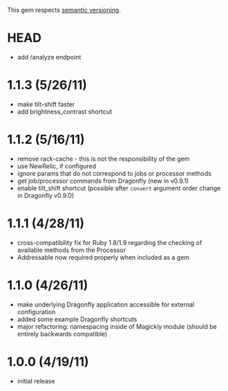 This gem respects [semantic versioning](http://semver.org/).

# HEAD

* add /analyze endpoint

# 1.1.3 (5/26/11)

* make tilt-shift faster
* add brightness_contrast shortcut

# 1.1.2 (5/16/11)

* remove rack-cache - this is not the responsibility of the gem
* use NewRelic, if configured
* ignore params that do not correspond to jobs or processor methods
* get job/processor commands from Dragonfly (new in v0.9.1)
* enable tilt_shift shortcut (possible after `convert` argument order change in Dragonfly v0.9.0)

# 1.1.1 (4/28/11)

* cross-compatibility fix for Ruby 1.8/1.9 regarding the checking of available methods from the Processor
* Addressable now required properly when included as a gem

# 1.1.0 (4/26/11)

* make underlying Dragonfly application accessible for external configuration
* added some example Dragonfly shortcuts
* major refactoring: namespacing inside of Magickly module (should be entirely backwards compatible)

# 1.0.0 (4/19/11)

* initial release
